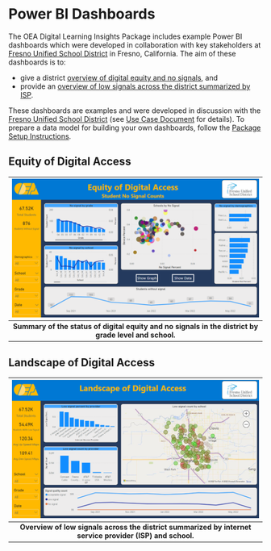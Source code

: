 # Power BI Dashboards

The OEA Digital Learning Insights Package includes example Power BI dashboards which were developed in collaboration with key stakeholders at [Fresno Unified School District](https://www.fresnounified.org/) in Fresno, California. The aim of these dashboards is to:
  - give a district [overview of digital equity and no signals](#equity-of-digital-access), and
  - provide an [overview of low signals across the district summarized by ISP](#landscape-of-digital-access).
  
These dashboards are examples and were developed in discussion with the [Fresno Unified School District](https://www.fresnounified.org/)  (see [Use Case Document](https://github.com/cviddenKwantum/OpenEduAnalytics/blob/main/packages/Digital_Equity_of_Access/docs/OEA%20Digital%20Learning%20Package%20-%20Access%20Use%20Case.pdf) for details). To prepare a data model for building your own dashboards, follow the [Package Setup Instructions](https://github.com/cviddenKwantum/OpenEduAnalytics/tree/main/packages/Digital_Equity_of_Access#package-setup-instructions).
  
## Equity of Digital Access

| ![Equity of Digital Access](https://github.com/cviddenKwantum/oea-digital-learning-insights/blob/main/Digital_Equity_of_Access/docs/images/pbi1nosignal.png "Equity of Digital Access") |
|:--:|
| <b> Summary of the status of digital equity and no signals in the district by grade level and school. </b>|

## Landscape of Digital Access

| ![Landscape of Digital Access](https://github.com/cviddenKwantum/oea-digital-learning-insights/blob/main/Digital_Equity_of_Access/docs/images/pbi2landscape.png "Landscape of Digital Access") |
|:--:|
| <b> Overview of low signals across the district summarized by internet service provider (ISP) and school. </b>|
